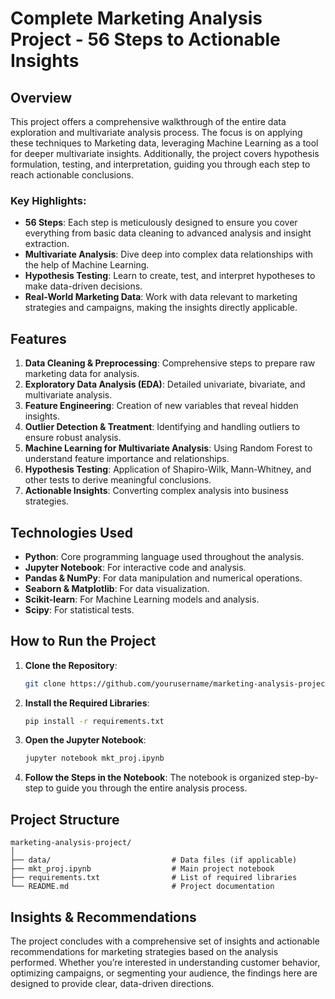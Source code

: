 # Complete Marketing Analysis Project - 56 Steps to Actionable Insights

## Overview

This project offers a comprehensive walkthrough of the entire data exploration and multivariate analysis process. The focus is on applying these techniques to Marketing data, leveraging Machine Learning as a tool for deeper multivariate insights. Additionally, the project covers hypothesis formulation, testing, and interpretation, guiding you through each step to reach actionable conclusions.

### Key Highlights:
- **56 Steps**: Each step is meticulously designed to ensure you cover everything from basic data cleaning to advanced analysis and insight extraction.
- **Multivariate Analysis**: Dive deep into complex data relationships with the help of Machine Learning.
- **Hypothesis Testing**: Learn to create, test, and interpret hypotheses to make data-driven decisions.
- **Real-World Marketing Data**: Work with data relevant to marketing strategies and campaigns, making the insights directly applicable.

## Features

1. **Data Cleaning & Preprocessing**: Comprehensive steps to prepare raw marketing data for analysis.
2. **Exploratory Data Analysis (EDA)**: Detailed univariate, bivariate, and multivariate analysis.
3. **Feature Engineering**: Creation of new variables that reveal hidden insights.
4. **Outlier Detection & Treatment**: Identifying and handling outliers to ensure robust analysis.
5. **Machine Learning for Multivariate Analysis**: Using Random Forest to understand feature importance and relationships.
6. **Hypothesis Testing**: Application of Shapiro-Wilk, Mann-Whitney, and other tests to derive meaningful conclusions.
7. **Actionable Insights**: Converting complex analysis into business strategies.

## Technologies Used

- **Python**: Core programming language used throughout the analysis.
- **Jupyter Notebook**: For interactive code and analysis.
- **Pandas & NumPy**: For data manipulation and numerical operations.
- **Seaborn & Matplotlib**: For data visualization.
- **Scikit-learn**: For Machine Learning models and analysis.
- **Scipy**: For statistical tests.

## How to Run the Project

1. **Clone the Repository**:
   ```bash
   git clone https://github.com/yourusername/marketing-analysis-project.git
   ```
2. **Install the Required Libraries**:
   ```bash
   pip install -r requirements.txt
   ```
3. **Open the Jupyter Notebook**:
   ```bash
   jupyter notebook mkt_proj.ipynb
   ```
4. **Follow the Steps in the Notebook**: The notebook is organized step-by-step to guide you through the entire analysis process.

## Project Structure

```
marketing-analysis-project/
│
├── data/                           # Data files (if applicable)
├── mkt_proj.ipynb                  # Main project notebook
├── requirements.txt                # List of required libraries
└── README.md                       # Project documentation
```

## Insights & Recommendations

The project concludes with a comprehensive set of insights and actionable recommendations for marketing strategies based on the analysis performed. Whether you’re interested in understanding customer behavior, optimizing campaigns, or segmenting your audience, the findings here are designed to provide clear, data-driven directions.
